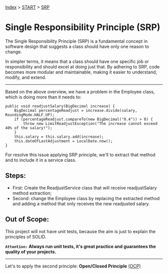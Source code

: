 [Index](../README.md#index) > [START](../solid-java-start/START.md) > [SRP](../solid-java-srp/SRP.md)

# Single Responsibility Principle (SRP)

The Single Responsibility Principle (SRP) is a fundamental concept in software design that suggests a class should have only one reason to change. 

In simpler terms, it means that a class should have one specific job or responsibility and should excel at doing just that. By adhering to SRP, code becomes more modular and maintainable, making it easier to understand, modify, and extend.

---

Based on the above overview, we have a problem in the Employee class, which is doing more than it needs to:
```
public void readjustSalary(BigDecimal increase) {
    BigDecimal percentageReadjust = increase.divide(salary, RoundingMode.HALF_UP);
    if (percentageReadjust.compareTo(new BigDecimal("0.4")) > 0) {
        throw new LimitReadjustException("The increase cannot exceed 40% of the salary!");
    }
    this.salary = this.salary.add(increase);
    this.dateOfLastAdjustment = LocalDate.now();
}
```
For resolve this issue applying SRP principle, we'll to extract that method and to include it in a service class.

## Steps:

- First: Create the ReadjustService class that will receive readjustSalary method extraction;
- Second: change the Employee class by replacing the extracted method and adding a method that only receives the new readjusted salary.

## Out of Scope:

This project will not have unit tests, because the aim is just to explain the principles of SOLID.

**`Attention:` Always run unit tests, it's great practice and guarantees the quality of your projects.**

---

Let's to apply the second principle: **Open/Closed Principle** [(OCP)](../solid-java-ocp/OCP.md)